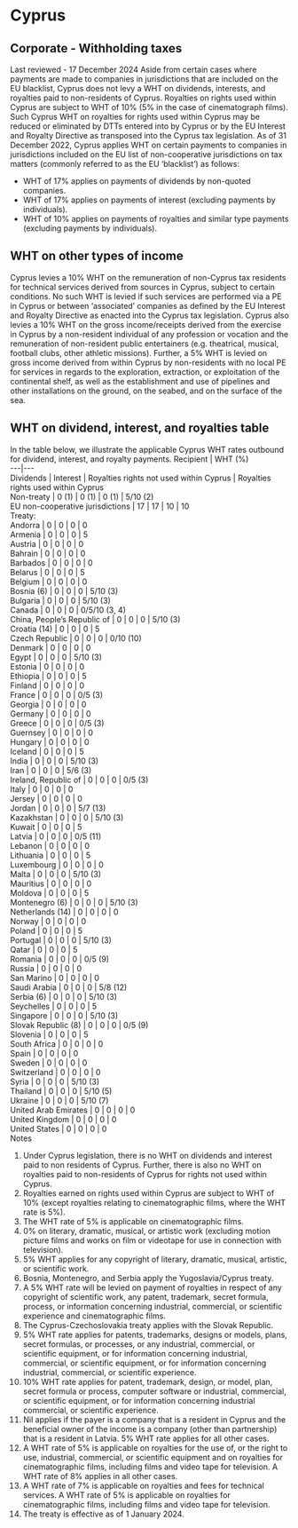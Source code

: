 # Cyprus
## Corporate - Withholding taxes
Last reviewed - 17 December 2024
Aside from certain cases where payments are made to companies in jurisdictions that are included on the EU blacklist, Cyprus does not levy a WHT on dividends, interests, and royalties paid to non-residents of Cyprus. Royalties on rights used within Cyprus are subject to WHT of 10% (5% in the case of cinematograph films). Such Cyprus WHT on royalties for rights used within Cyprus may be reduced or eliminated by DTTs entered into by Cyprus or by the EU Interest and Royalty Directive as transposed into the Cyprus tax legislation.
As of 31 December 2022, Cyprus applies WHT on certain payments to companies in jurisdictions included on the EU list of non-cooperative jurisdictions on tax matters (commonly referred to as the EU ‘blacklist’) as follows:
  * WHT of 17% applies on payments of dividends by non-quoted companies.
  * WHT of 17% applies on payments of interest (excluding payments by individuals).
  * WHT of 10% applies on payments of royalties and similar type payments (excluding payments by individuals).


## WHT on other types of income
Cyprus levies a 10% WHT on the remuneration of non-Cyprus tax residents for technical services derived from sources in Cyprus, subject to certain conditions. No such WHT is levied if such services are performed via a PE in Cyprus or between ‘associated’ companies as defined by the EU Interest and Royalty Directive as enacted into the Cyprus tax legislation.
Cyprus also levies a 10% WHT on the gross income/receipts derived from the exercise in Cyprus by a non-resident individual of any profession or vocation and the remuneration of non-resident public entertainers (e.g. theatrical, musical, football clubs, other athletic missions).
Further, a 5% WHT is levied on gross income derived from within Cyprus by non-residents with no local PE for services in regards to the exploration, extraction, or exploitation of the continental shelf, as well as the establishment and use of pipelines and other installations on the ground, on the seabed, and on the surface of the sea.
## WHT on dividend, interest, and royalties table
In the table below, we illustrate the applicable Cyprus WHT rates outbound for dividend, interest, and royalty payments.
Recipient | WHT (%)  
---|---  
Dividends  | Interest  | Royalties rights not used within Cyprus | Royalties rights used within Cyprus   
Non-treaty | 0 (1) | 0 (1) | 0 (1) | 5/10 (2)  
EU non-cooperative jurisdictions | 17 | 17 | 10 | 10  
Treaty:  
Andorra | 0 | 0 | 0 | 0  
Armenia | 0 | 0 | 0 | 5  
Austria | 0 | 0 | 0 | 0  
Bahrain | 0 | 0 | 0 | 0  
Barbados  | 0 | 0 | 0 | 0  
Belarus | 0 | 0 | 0 | 5  
Belgium | 0 | 0 | 0 | 0  
Bosnia (6) | 0 | 0 | 0 | 5/10 (3)  
Bulgaria | 0 | 0 | 0 | 5/10 (3)  
Canada | 0 | 0 | 0 | 0/5/10 (3, 4)  
China, People’s Republic of | 0 | 0 | 0 | 5/10 (3)  
Croatia (14) | 0 | 0 | 0 | 5  
Czech Republic | 0 | 0 | 0 | 0/10 (10)  
Denmark | 0 | 0 | 0 | 0  
Egypt | 0 | 0 | 0 | 5/10 (3)  
Estonia | 0 | 0 | 0 | 0  
Ethiopia  | 0 | 0 | 0 | 5  
Finland | 0 | 0 | 0 | 0  
France | 0 | 0 | 0 | 0/5 (3)  
Georgia | 0 | 0 | 0 | 0  
Germany | 0 | 0 | 0 | 0  
Greece | 0 | 0 | 0 | 0/5 (3)  
Guernsey | 0 | 0 | 0 | 0  
Hungary | 0 | 0 | 0 | 0  
Iceland | 0 | 0 | 0 | 5  
India | 0 | 0 | 0 | 5/10 (3)  
Iran  | 0 | 0 | 0 | 5/6 (3)  
Ireland, Republic of | 0 | 0 | 0 | 0/5 (3)  
Italy | 0 | 0 | 0 | 0  
Jersey  | 0 | 0 | 0 | 0  
Jordan  | 0 | 0 | 0 | 5/7 (13)  
Kazakhstan | 0 | 0 | 0 | 5/10 (3)  
Kuwait | 0 | 0 | 0 | 5  
Latvia | 0 | 0 | 0 | 0/5 (11)  
Lebanon | 0 | 0 | 0 | 0  
Lithuania | 0 | 0 | 0 | 5  
Luxembourg | 0 | 0 | 0 | 0  
Malta | 0 | 0 | 0 | 5/10 (3)  
Mauritius | 0 | 0 | 0 | 0  
Moldova | 0 | 0 | 0 | 5  
Montenegro (6) | 0 | 0 | 0 | 5/10 (3)  
Netherlands (14) | 0 | 0 | 0 | 0  
Norway | 0 | 0 | 0 | 0  
Poland | 0 | 0 | 0 | 5  
Portugal | 0 | 0 | 0 | 5/10 (3)  
Qatar | 0 | 0 | 0 | 5  
Romania | 0 | 0 | 0 | 0/5 (9)  
Russia | 0 | 0 | 0 | 0  
San Marino  | 0 | 0 | 0 | 0  
Saudi Arabia | 0 | 0 | 0 | 5/8 (12)  
Serbia (6) | 0 | 0 | 0 | 5/10 (3)  
Seychelles | 0 | 0 | 0 | 5  
Singapore | 0 | 0 | 0 | 5/10 (3)  
Slovak Republic (8) | 0 | 0 | 0 | 0/5 (9)  
Slovenia | 0 | 0 | 0 | 5  
South Africa | 0 | 0 | 0 | 0  
Spain | 0 | 0 | 0 | 0  
Sweden | 0 | 0 | 0 | 0  
Switzerland | 0 | 0 | 0 | 0  
Syria | 0 | 0 | 0 | 5/10 (3)  
Thailand | 0 | 0 | 0 | 5/10 (5)  
Ukraine | 0 | 0 | 0 | 5/10 (7)  
United Arab Emirates | 0 | 0 | 0 | 0  
United Kingdom | 0 | 0 | 0 | 0  
United States | 0 | 0 | 0 | 0  
Notes
  1. Under Cyprus legislation, there is no WHT on dividends and interest paid to non residents of Cyprus. Further, there is also no WHT on royalties paid to non-residents of Cyprus for rights not used within Cyprus.
  2. Royalties earned on rights used within Cyprus are subject to WHT of 10% (except royalties relating to cinematographic films, where the WHT rate is 5%).
  3. The WHT rate of 5% is applicable on cinematographic films.
  4. 0% on literary, dramatic, musical, or artistic work (excluding motion picture films and works on film or videotape for use in connection with television).
  5. 5% WHT applies for any copyright of literary, dramatic, musical, artistic, or scientific work.
  6. Bosnia, Montenegro, and Serbia apply the Yugoslavia/Cyprus treaty.
  7. A 5% WHT rate will be levied on payment of royalties in respect of any copyright of scientific work, any patent, trademark, secret formula, process, or information concerning industrial, commercial, or scientific experience and cinematographic films.
  8. The Cyprus-Czechoslovakia treaty applies with the Slovak Republic.
  9. 5% WHT rate applies for patents, trademarks, designs or models, plans, secret formulas, or processes, or any industrial, commercial, or scientific equipment, or for information concerning industrial, commercial, or scientific equipment, or for information concerning industrial, commercial, or scientific experience.
  10. 10% WHT rate applies for patent, trademark, design, or model, plan, secret formula or process, computer software or industrial, commercial, or scientific equipment, or for information concerning industrial commercial, or scientific experience.
  11. Nil applies if the payer is a company that is a resident in Cyprus and the beneficial owner of the income is a company (other than partnership) that is a resident in Latvia. 5% WHT rate applies for all other cases.
  12. A WHT rate of 5% is applicable on royalties for the use of, or the right to use, industrial, commercial, or scientific equipment and on royalties for cinematographic films, including films and video tape for television. A WHT rate of 8% applies in all other cases.
  13. A WHT rate of 7% is applicable on royalties and fees for technical services. A WHT rate of 5% is applicable on royalties for cinematographic films, including films and video tape for television.
  14. The treaty is effective as of 1 January 2024.


